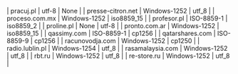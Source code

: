 | pracuj.pl | utf-8 | None |
| presse-citron.net | Windows-1252 | utf_8 |
| proceso.com.mx | Windows-1252 | iso8859_15 |
| profesor.pl | ISO-8859-1 | iso8859_2 |
| proline.pl | None | utf-8 |
| pronto.com.ar | Windows-1252 | iso8859_15 |
| qassimy.com | ISO-8859-1 | cp1256 |
| qatarshares.com | ISO-8859-9 | cp1256 |
| racunovodja.com | Windows-1252 | cp1250 |
| radio.lublin.pl | Windows-1254 | utf_8 |
| rasamalaysia.com | Windows-1252 | utf_8 |
| rbt.ru | Windows-1252 | utf_8 |
| re-store.ru | Windows-1252 | utf_8 |
